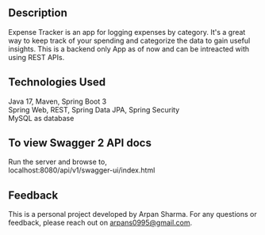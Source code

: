 ## Description

Expense Tracker is an app for logging expenses by category. It's a great way to keep track of your spending and categorize the data to gain useful insights. This is a backend only App as of now and can be intreacted with using REST APIs.

## Technologies Used

Java 17, Maven, Spring Boot 3 <br/>Spring Web, REST, Spring Data JPA, Spring Security<br/>
MySQL as database


## To view Swagger 2 API docs

Run the server and browse to,<br/> localhost:8080/api/v1/swagger-ui/index.html

## Feedback

This is a personal project developed by Arpan Sharma. For any questions or feedback, please reach out on arpans0995@gmail.com.
